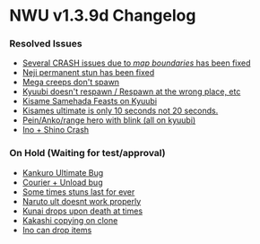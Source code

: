 # NWU v1.3.9d Changelog #
### Resolved Issues ###
- <a href="https://bitbucket.org/muZk/nwu/issue/44">Several CRASH issues due to _map boundaries_ has been fixed</a>
- <a href="https://bitbucket.org/muZk/nwu/issue/36">Neji permanent stun has been fixed</a>
- <a href="https://bitbucket.org/muZk/nwu/issue/46">Mega creeps don't spawn</a>
- <a href="https://bitbucket.org/muZk/nwu/issue/47">Kyuubi doesn't respawn / Respawn at the wrong place, etc</a>
- <a href="https://bitbucket.org/muZk/nwu/issue/51">Kisame Samehada Feasts on Kyuubi</a>
- <a href="https://bitbucket.org/muZk/nwu/issue/52">Kisames ultimate is only 10 seconds not 20 seconds.</a>
- <a href="https://bitbucket.org/muZk/nwu/issue/74">Pein/Anko/range hero with blink (all on kyuubi)</a>
- <a href="https://bitbucket.org/muZk/nwu/issue/79">Ino + Shino Crash</a>

### On Hold (Waiting for test/approval) ###
- <a href="https://bitbucket.org/muZk/nwu/issue/45/kankuro-ultimate-protecting-creeps">Kankuro Ultimate Bug</a>
- <a href="https://bitbucket.org/muZk/nwu/issue/29/unload-stack-curir">Courier + Unload bug</a>
- <a href="https://bitbucket.org/muZk/nwu/issue/48">Some times stuns last for ever</a>
- <a href="https://bitbucket.org/muZk/nwu/issue/49">Naruto ult doesnt work properly</a>
- <a href="https://bitbucket.org/muZk/nwu/issue/77">Kunai drops upon death at times</a>
- <a href="https://bitbucket.org/muZk/nwu/issue/70">Kakashi copying on clone</a>
- <a href="https://bitbucket.org/muZk/nwu/issue/78">Ino can drop items</a>